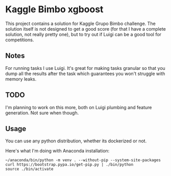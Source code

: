 # Kaggle Bimbo xgboost

This project contains a solution for Kaggle Grupo Bimbo challenge. The solution itself is not designed
to get a good score (for that I have a complete solution, not really pretty one), but to try out if Luigi
can be a good tool for competitions.

## Notes

For running tasks I use Luigi. It's great for making tasks granular so that you dump all the results after the task
which guarantees you won't struggle with memory leaks.

## TODO

I'm planning to work on this more, both on Luigi plumbing and feature generation. Not sure when though.

## Usage

You can use any python distribution, whether its dockerized or not.

Here's what I'm doing with Anaconda installation:
```
~/anaconda/bin/python -m venv . --without-pip --system-site-packages
curl https://bootstrap.pypa.io/get-pip.py | ./bin/python
source ./bin/activate
```
